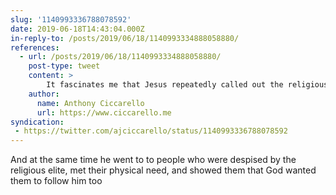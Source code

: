 ```yaml
---
slug: '1140993336788078592'
date: 2019-06-18T14:43:04.000Z
in-reply-to: /posts/2019/06/18/1140993334888058880/
references:
  - url: /posts/2019/06/18/1140993334888058880/
    post-type: tweet
    content: >
        It fascinates me that Jesus repeatedly called out the religious elite of the day for adding religious requirements that only made it harder to follow God. How much do we do that today? 
    author:
      name: Anthony Ciccarello
      url: https://www.ciccarello.me
syndication:
 - https://twitter.com/ajciccarello/status/1140993336788078592
---
```


And at the same time he went to to people who were despised by the religious elite, met their physical need, and showed them that God wanted them to follow him too

